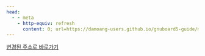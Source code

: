 ```yaml
---
head:
  - - meta
    - http-equiv: refresh
      content: 0; url=https://damoang-users.github.io/gnuboard5-guide/make/skin/board/list.html
---
```


[변경된 주소로 바로가기](https://damoang-users.github.io/gnuboard5-guide/make/skin/board/list.html)
